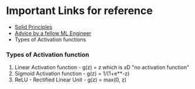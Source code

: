 # Important Links for reference
- [Solid Principles](https://towardsdatascience.com/data-science-from-school-to-work-part-ii/#:~:text=UV%20tool.-,The%20SOLID%20principles,-SOLID%20programming%20is)
- [Advice by a fellow ML Engineer](https://towardsdatascience.com/my-honest-advice-for-aspiring-machine-learning-engineers/)
- Types of Activation functions

### Types of Activation function
  1. Linear Activation function - g(z) = z which is xD "no activation function"
  2. Sigmoid Activation function - g(z) = 1/(1+e**-z)
  3. ReLU - Rectified Linear Unit - g(z) = max(0, z)
